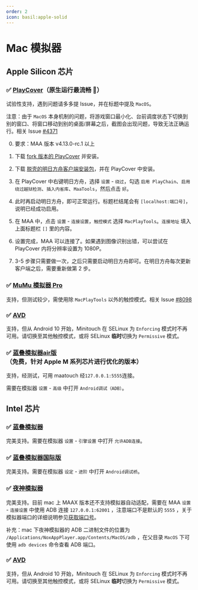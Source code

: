 ```yaml
---
order: 2
icon: basil:apple-solid
---
```


# Mac 模拟器

## Apple Silicon 芯片

### ✅ [PlayCover](https://playcover.io)（原生运行最流畅 🚀）

试验性支持，遇到问题请多多提 Issue，并在标题中提及 `MacOS`。

注意：由于 `MacOS` 本身机制的问题，将游戏窗口最小化、台前调度状态下切换到别的窗口、将窗口移动到别的桌面/屏幕之后，截图会出现问题，导致无法正确运行。相关 Issue [#4371](https://github.com/MaaAssistantArknights/MaaAssistantArknights/issues/4371#issuecomment-1527977512)

0. 要求：MAA 版本 v4.13.0-rc.1 以上

1. 下载 [fork 版本的 PlayCover](https://github.com/hguandl/PlayCover/releases) 并安装。

2. 下载 [脱壳的明日方舟客户端安装包](https://decrypt.day/app/id1454663939)，并在 PlayCover 中安装。

3. 在 PlayCover 中右键明日方舟，选择 `设置` - `绕过`，勾选 `启用 PlayChain`、`启用绕过越狱检测`、`插入内省库`、`MaaTools`，然后点击 `好`。

4. 此时再启动明日方舟，即可正常运行。标题栏结尾会有 `[localhost:端口号]`，说明已经成功启用。

5. 在 MAA 中，点击 `设置` - `连接设置`，`触控模式` 选择 `MacPlayTools`。`连接地址` 填入上面标题栏 `[]` 里的内容。

6. 设置完成，MAA 可以连接了。如果遇到图像识别出错，可以尝试在 PlayCover 内将分辨率设置为 1080P。

7. 3-5 步骤只需要做一次，之后只需要启动明日方舟即可。在明日方舟每次更新客户端之后，需要重新做第 2 步。

### ✅ [MuMu 模拟器 Pro](https://mumu.163.com/mac/)

支持，但测试较少，需使用除 `MacPlayTools` 以外的触控模式。相关 Issue [#8098](https://github.com/MaaAssistantArknights/MaaAssistantArknights/issues/8098)

### ✅ [AVD](https://developer.android.com/studio/run/managing-avds)

支持，但从 Android 10 开始，Minitouch 在 SELinux 为 `Enforcing` 模式时不再可用。请切换至其他触控模式，或将 SELinux **临时**切换为 `Permissive` 模式。

### ✅ [蓝叠模拟器air版](https://www.bluestacks.com/mac) （免费，针对 Apple M 系列芯片进行优化的版本）

支持，经测试，可用 maatouch 经`127.0.0.1:5555`连接。

需要在模拟器 `设置` - `高级` 中打开 `Android调试（ADB）`。

## Intel 芯片

### ✅ [蓝叠模拟器](https://www.bluestacks.cn/)

完美支持。需要在模拟器 `设置` - `引擎设置` 中打开 `允许ADB连接`。

### ✅ [蓝叠模拟器国际版](https://www.bluestacks.com/tw/index.html)

完美支持。需要在模拟器 `设定` - `进阶` 中打开 `Android调试桥`。

### ✅ [夜神模拟器](https://www.yeshen.com/)

完美支持。目前 mac 上 MAAX 版本还不支持模拟器自动适配，需要在 MAA `设置` - `连接设置` 中使用 ADB 连接 `127.0.0.1:62001` ，注意端口不是默认的 `5555` ，关于模拟器端口的详细说明参见[获取端口号](../connection.md#获取端口号)。

补充：mac 下夜神模拟器的 ADB 二进制文件的位置为 `/Applications/NoxAppPlayer.app/Contents/MacOS/adb` ，在父目录 `MacOS` 下可使用 `adb devices` 命令查看 ADB 端口。

### ✅ [AVD](https://developer.android.com/studio/run/managing-avds)

支持，但从 Android 10 开始，Minitouch 在 SELinux 为 `Enforcing` 模式时不再可用。请切换至其他触控模式，或将 SELinux **临时**切换为 `Permissive` 模式。
